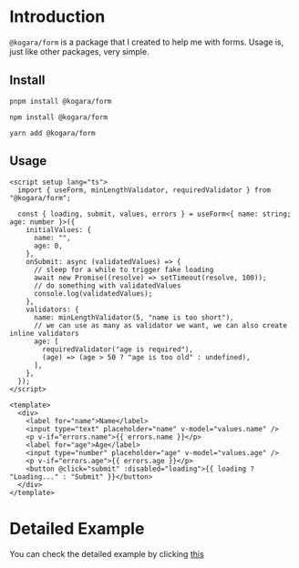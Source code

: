 # Introduction

`@kogara/form` is a package that I created to help me with forms. Usage is, just like other packages, very simple.

## Install

<CodeGroup>
<CodeGroupItem title="pnpm" active>

```bash:no-line-numbers
pnpm install @kogara/form
```

</CodeGroupItem>

<CodeGroupItem title="npm">

```bash:no-line-numbers
npm install @kogara/form
```

</CodeGroupItem>

<CodeGroupItem title="Yarn">

```bash:no-line-numbers
yarn add @kogara/form
```

</CodeGroupItem>

</CodeGroup>

## Usage

```vue
<script setup lang="ts">
  import { useForm, minLengthValidator, requiredValidator } from "@kogara/form";

  const { loading, submit, values, errors } = useForm<{ name: string; age: number }>({
    initialValues: {
      name: "",
      age: 0,
    },
    onSubmit: async (validatedValues) => {
      // sleep for a while to trigger fake loading
      await new Promise((resolve) => setTimeout(resolve, 100));
      // do something with validatedValues
      console.log(validatedValues);
    },
    validators: {
      name: minLengthValidator(5, "name is too short"),
      // we can use as many as validator we want, we can also create inline validators
      age: [
        requiredValidator("age is required"),
        (age) => (age > 50 ? "age is too old" : undefined),
      ],
    },
  });
</script>

<template>
  <div>
    <label for="name">Name</label>
    <input type="text" placeholder="name" v-model="values.name" />
    <p v-if="errors.name">{{ errors.name }}</p>
    <label for="age">Age</label>
    <input type="number" placeholder="age" v-model="values.age" />
    <p v-if="errors.age">{{ errors.age }}</p>
    <button @click="submit" :disabled="loading">{{ loading ? "Loading..." : "Submit" }}</button>
  </div>
</template>
```

# Detailed Example

You can check the detailed example by clicking [this](https://github.com/ragokan/kogara/blob/master/example/src/Form.vue)
